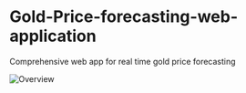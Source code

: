 # Gold-Price-forecasting-web-application
Comprehensive web app for real time gold price forecasting

![Overview](https://github.com/shivatejapecheti/Gold-Price-forecasting-web-application/assets/126412107/62567332-eaba-4c7d-afc1-1f31bcc10773)

